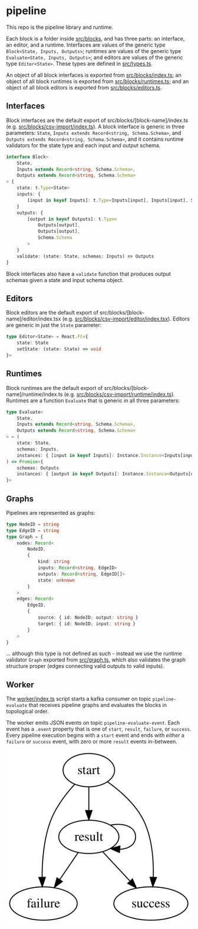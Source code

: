 # pipeline

This repo is the pipeline library and runtime.

Each block is a folder inside [src/blocks](./src/blocks), and has three parts: an interface, an editor, and a runtime. Interfaces are values of the generic type `Block<State, Inputs, Outputs>`; runtimes are values of the generic type `Evaluate<State, Inputs, Outputs>`; and editors are values of the generic type `Editor<State>`. These types are defined in [src/types.ts](./src/types.ts).

An object of all block interfaces is exported from [src/blocks/index.ts](./src/blocks/index.ts); an object of all block runtimes is exported from [src/blocks/runtimes.ts](./src/blocks/runtimes.ts); and an object of all block editors is exported from [src/blocks/editors.ts](./src/blocks/editors.ts).

## Interfaces

Block interfaces are the default export of src/blocks/\[block-name\]/index.ts (e.g. [src/blocks/csv-import/index.ts](./src/blocks/csv-import/index.ts)). A block interface is generic in three parameters: `State`, `Inputs extends Record<string, Schema.Schema>`, and `Outputs extends Record<string, Schema.Schema>`, and it contains runtime validators for the state type and each input and output schema.

```typescript
interface Block<
	State,
	Inputs extends Record<string, Schema.Schema>,
	Outputs extends Record<string, Schema.Schema>
> {
	state: t.Type<State>
	inputs: {
		[input in keyof Inputs]: t.Type<Inputs[input], Inputs[input], Schema.Schema>
	}
	outputs: {
		[output in keyof Outputs]: t.Type<
			Outputs[output],
			Outputs[output],
			Schema.Schema
		>
	}
	validate: (state: State, schemas: Inputs) => Outputs
}
```

Block interfaces also have a `validate` function that produces output schemas given a state and input schema object.

## Editors

Block editors are the default export of src/blocks/\[block-name\]/editor/index.tsx (e.g. [src/blocks/csv-import/editor/index.tsx](./src/blocks/csv-import/editor/index.tsx)). Editors are generic in just the `State` parameter:

```typescript
type Editor<State> = React.FC<{
	state: State
	setState: (state: State) => void
}>
```

## Runtimes

Block runtimes are the default export of src/blocks/\[block-name\]/runtime/index.ts (e.g. [src/blocks/csv-import/runtime/index.ts](./src/blocks/csv-import/runtime/index.ts)). Runtimes are a function `Evaluate` that is generic in all three parameters:

```typescript
type Evaluate<
	State,
	Inputs extends Record<string, Schema.Schema>,
	Outputs extends Record<string, Schema.Schema>
> = (
	state: State,
	schemas: Inputs,
	instances: { [input in keyof Inputs]: Instance.Instance<Inputs[input]> }
) => Promise<{
	schemas: Outputs
	instances: { [output in keyof Outputs]: Instance.Instance<Outputs[output]> }
}>
```

## Graphs

Pipelines are represented as graphs:

```typescript
type NodeID = string
type EdgeID = string
type Graph = {
	nodes: Record<
		NodeID,
		{
			kind: string
			inputs: Record<string, EdgeID>
			outputs: Record<string, EdgeID[]>
			state: unknown
		}
	>
	edges: Record<
		EdgeID,
		{
			source: { id: NodeID; output: string }
			target: { id: NodeID; input: string }
		}
	>
}
```

... although this type is not defined as such - instead we use the runtime validator `Graph` exported from [src/graph.ts](./src/graph.ts), which also validates the graph structure proper (edges connecting valid outputs to valid inputs).

## Worker

The [worker/index.ts](./worker/index.ts) script starts a kafka consumer on topic `pipeline-evaluate` that receives pipeline graphs and evaluates the blocks in topological order.

The worker emits JSON events on topic `pipeline-evaluate-event`. Each event has a `.event` property that is one of `start`, `result`, `failure`, or `success`. Every pipeline execution begins with a `start` event and ends with _either_ a `failure` or `success` event, with zero or more `result` events in-between.

![](./event-fsm.svg)
